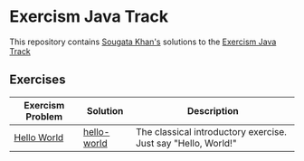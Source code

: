 # Exercism Java Track

This repository contains [Sougata Khan's](https://exercism.org/profiles/sougat818) solutions to the [Exercism Java Track](https://exercism.org/tracks/java)

## Exercises

| Exercism Problem                                                              |   Solution                | Description |
|-------------------------------------------------------------------------------|---------------------------|-------------|
| <!--- 1 -->[Hello World](https://exercism.org/tracks/java/exercises/hello-world)| [hello-world](hello-world)| The classical introductory exercise. Just say "Hello, World!" |
